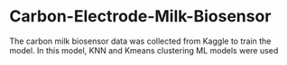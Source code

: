 # Carbon-Electrode-Milk-Biosensor
The carbon milk biosensor data was collected from Kaggle to train the model. In this model, KNN and Kmeans clustering ML models were used
